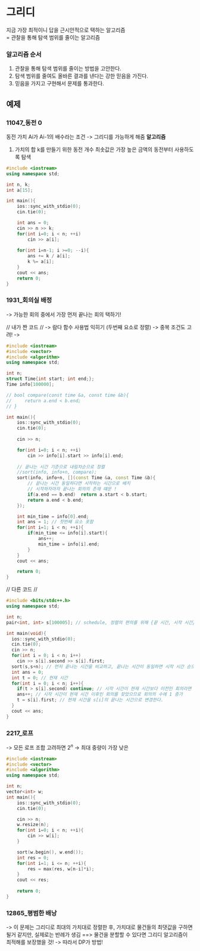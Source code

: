 # 그리디
지금 가장 최적이니 답을 근시안적으로 택하는 알고리즘  
= 관찰을 통해 탐색 범위를 줄이는 알고리즘  

### 알고리즘 순서
1. 관찰을 통해 탐색 범위를 줄이는 방법을 고안한다.  
2. 탐색 범위를 줄여도 올바른 결과를 낸다는 강한 믿음을 가진다.
3. 믿음을 가지고 구현해서 문제를 통과한다.  

## 예제
### 11047_동전 0
동전 가치 Ai가 Ai-1의 배수라는 조건 -> 그리디를 가능하게 해줌
**알고리즘**
1. 가치의 합 k를 만들기 위한 동전 개수 최솟값은 가장 높은 금액의 동전부터 사용하도록 탐색
```cpp
#include <iostream>
using namespace std;

int n, k;
int a[15];

int main(){
    ios::sync_with_stdio(0);
    cin.tie(0);

    int ans = 0;
    cin >> n >> k;
    for(int i=0; i < n; ++i)
        cin >> a[i];
    
    for(int i=n-1; i >=0; --i){
        ans += k / a[i];
        k %= a[i];
    }
    cout << ans;
    return 0;
}
```

### 1931_회의실 배정 
-> 가능한 회의 중에서 가장 먼저 끝나는 회의 택하기!

// 내가 짠 코드 // 
-> 람다 함수 사용법 익히기 (두번째 요소로 정렬) -> 중복 조건도 고려!
-> 
```cpp
#include <iostream>
#include <vector>
#include <algorithm>
using namespace std;

int n;
struct Time{int start; int end;};
Time info[100000];

// bool compare(const time &a, const time &b){
//     return a.end < b.end;
// }

int main(){
    ios::sync_with_stdio(0);
    cin.tie(0);
    
    cin >> n;

    for(int i=0; i < n; ++i)
        cin >> info[i].start >> info[i].end;
    
    // 끝나는 시간 기준으로 내림차순으로 정렬
    //sort(info, info+n, compare);
    sort(info, info+n, [](const Time &a, const Time &b){
        // 끝나는 시간 동일하다면 시작하는 시간으로 배치
        // 시작하자마자 끝나는 회의의 존재 떄문 !
        if(a.end == b.end)  return a.start < b.start;
        return a.end < b.end;
    });

    int min_time = info[0].end;
    int ans = 1; // 첫번째 요소 포함 
    for(int i=1; i < n; ++i){
        if(min_time <= info[i].start){
            ans++;
            min_time = info[i].end;
        }
    }
    cout << ans;

    return 0;
}
```

// 다른 코드 //
```cpp
#include <bits/stdc++.h>
using namespace std;

int n;
pair<int, int> s[100005]; // schedule, 정렬의 편의를 위해 {끝 시간, 시작 시간}으로 저장

int main(void){
  ios::sync_with_stdio(0);
  cin.tie(0);
  cin >> n;
  for(int i = 0; i < n; i++)
    cin >> s[i].second >> s[i].first;
  sort(s,s+n); // 먼저 끝나는 시간을 비교하고, 끝나는 시간이 동일하면 시작 시간 순으로 정렬
  int ans = 0;
  int t = 0; // 현재 시간
  for(int i = 0; i < n; i++){
    if(t > s[i].second) continue; // 시작 시간이 현재 시간보다 이전인 회의라면 무시
    ans++; // 시작 시간이 현재 시간 이후인 회의를 찾았으므로 회의의 수에 1 증가
    t = s[i].first; // 현재 시간을 s[i]의 끝나는 시간으로 변경한다.
  }
  cout << ans;
}
```

### 2217_로프
-> 모든 로프 조합 고려하면 $2^n$
-> 최대 중량이 가장 낮은 
```cpp
#include <iostream>
#include <vector>
#include <algorithm>
using namespace std;

int n;
vector<int> w;
int main(){
    ios::sync_with_stdio(0);
    cin.tie(0);

    cin >> n;
    w.resize(n);
    for(int i=0; i < n; ++i){
        cin >> w[i];
    }

    sort(w.begin(), w.end());
    int res = 0;
    for(int i=1; i <= n; ++i){
        res = max(res, w[n-i]*i);
    }
    cout << res;
    
    return 0;
}
```

### 12865_평범한 배낭  
-> 이 문제는 그리디로 최대의 가치대로 정렬한 후, 가치대로 물건들의 최댓값을 구하면 될거 같지만, 실제로는 반례가 생김 
==> 물건을 분할할 수 있다면 그리디 알고리즘이 최적해를 보장했을 것!
-> 따라서 DP가 방법!